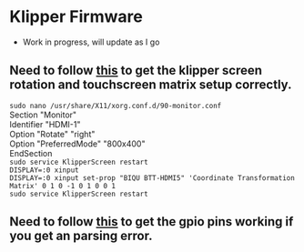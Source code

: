 # Klipper Firmware
* Work in progress, will update as I go
## Need to follow [this](https://klipperscreen.readthedocs.io/en/latest/Hardware/?h=ori#screen-rotation) to get the klipper screen rotation and touchscreen matrix setup correctly.</br>
`sudo nano /usr/share/X11/xorg.conf.d/90-monitor.conf`</br>
Section "Monitor"</br>
    Identifier "HDMI-1"</br>
    Option "Rotate" "right"</br>
    Option "PreferredMode" "800x400"</br>
EndSection</br>
`sudo service KlipperScreen restart`</br>
`DISPLAY=:0 xinput`</br>
`DISPLAY=:0 xinput set-prop "BIQU BTT-HDMI5" 'Coordinate Transformation Matrix' 0 1 0 -1 0 1 0 0 1`</br>
`sudo service KlipperScreen restart`</br>
## Need to follow [this](https://github.com/bigtreetech/CB1/issues/44#issuecomment-1264733456) to get the gpio pins working if you get an parsing error.
